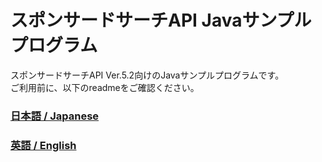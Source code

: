 # スポンサードサーチAPI Javaサンプルプログラム
スポンサードサーチAPI Ver.5.2向けのJavaサンプルプログラムです。<br>
ご利用前に、以下のreadmeをご確認ください。

### [日本語 / Japanese](./readme_JA.txt)
### [英語 / English](./readme_EN.txt)
